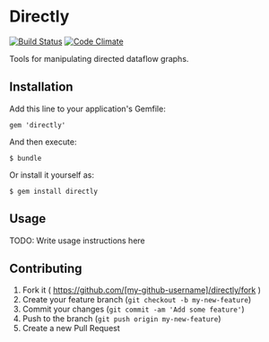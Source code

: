 # Directly

[![Build Status](https://travis-ci.org/mattgillooly/directly.svg?branch=master)](https://travis-ci.org/mattgillooly/directly)
[![Code Climate](https://codeclimate.com/github/mattgillooly/directly/badges/gpa.svg)](https://codeclimate.com/github/mattgillooly/directly)

Tools for manipulating directed dataflow graphs.

## Installation

Add this line to your application's Gemfile:

    gem 'directly'

And then execute:

    $ bundle

Or install it yourself as:

    $ gem install directly

## Usage

TODO: Write usage instructions here

## Contributing

1. Fork it ( https://github.com/[my-github-username]/directly/fork )
2. Create your feature branch (`git checkout -b my-new-feature`)
3. Commit your changes (`git commit -am 'Add some feature'`)
4. Push to the branch (`git push origin my-new-feature`)
5. Create a new Pull Request
